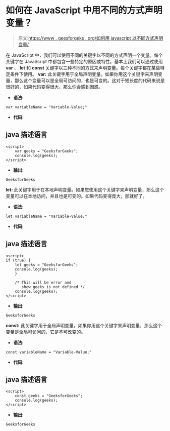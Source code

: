 # 如何在 JavaScript 中用不同的方式声明变量？

> 原文:[https://www . geesforgeks . org/如何用 javascript 以不同方式声明变量/](https://www.geeksforgeeks.org/how-to-declare-variables-in-different-ways-in-javascript/)

在 JavaScript 中，我们可以使用不同的关键字以不同的方式声明一个变量。每个关键字在 JavaScript 中都包含一些特定的原因或特性。基本上我们可以通过使用 **var** 、 **let** 和 **const** 关键字以三种不同的方式来声明变量。每个关键字都在某些特定条件下使用。
**var:** 此关键字用于全局声明变量。如果你用这个关键字来声明变量，那么这个变量可以是全局可访问的，也是可变的。这对于短长度的代码来说是很好的，如果代码变得很大，那么你会感到困惑。

*   **语法:**

```
var variableName = "Variable-Value;"
```

*   **代码:**

## java 描述语言

```
<script>
    var geeks = "GeeksforGeeks";
    console.log(geeks);
</script>
```

*   **输出:**

```
GeeksforGeeks
```

**let:** 此关键字用于在本地声明变量。如果您使用这个关键字来声明变量，那么这个变量可以在本地访问，并且也是可变的。如果代码变得庞大，那就好了。

*   **语法:**

```
let variableName = "Variable-Value;"
```

*   **代码:**

## java 描述语言

```
<script>
if (true) {
    let geeks = "GeeksforGeeks";
    console.log(geeks);
    }

    /* This will be error and
       show geeks is not defined */
    console.log(geeks);
</script>
```

*   **输出:**

```
GeeksforGeeks
```

**const:** 此关键字用于全局声明变量。如果你用这个关键字来声明变量，那么这个变量是全局可访问的，它是不可改变的。

*   **语法:**

```
const variableName = "Variable-Value;"
```

*   **代码:**

## java 描述语言

```
<script>
    const geeks = "GeeksforGeeks";
    console.log(geeks);
</script>
```

*   **输出:**

```
GeeksforGeeks
```
